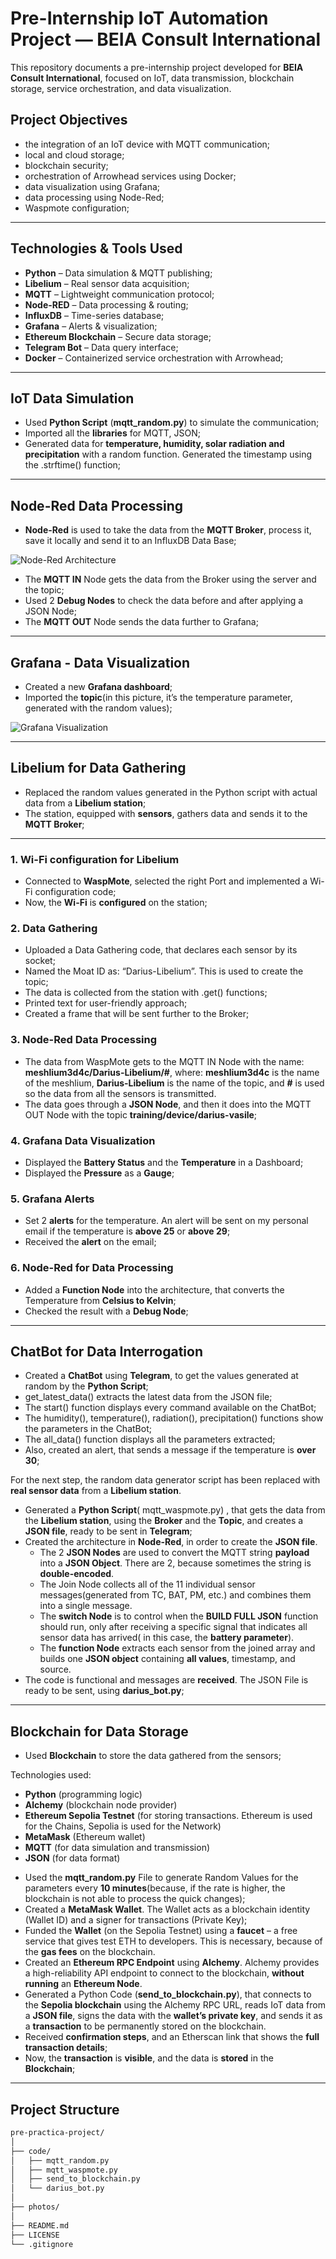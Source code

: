 # Pre-Internship IoT Automation Project — BEIA Consult International

This repository documents a pre-internship project developed for **BEIA Consult International**, focused on IoT, data transmission, blockchain storage, service orchestration, and data visualization.

## Project Objectives

- the integration of an IoT device with MQTT communication;
- local and cloud storage;
- blockchain security;
- orchestration of Arrowhead services using Docker;
- data visualization using Grafana;
- data processing using Node-Red;
- Waspmote configuration;
 

---

## Technologies & Tools Used

- **Python** – Data simulation & MQTT publishing;  
- **Libelium** – Real sensor data acquisition;  
- **MQTT** – Lightweight communication protocol; 
- **Node-RED** – Data processing & routing;  
- **InfluxDB** – Time-series database;  
- **Grafana** – Alerts & visualization;  
- **Ethereum Blockchain** – Secure data storage;  
- **Telegram Bot** – Data query interface;  
- **Docker** – Containerized service orchestration with Arrowhead;  

---

## IoT Data Simulation
- Used **Python Script** (**mqtt_random.py**) to simulate the communication;
- Imported all the **libraries** for MQTT, JSON;
- Generated data for **temperature, humidity, solar radiation and precipitation** with a random function. Generated the timestamp using the .strftime() function;
  
---

## Node-Red Data Processing
- **Node-Red** is used to take the data from the **MQTT Broker**, process it, save it locally and send it to an InfluxDB Data Base;

![Node-Red Architecture](photos/Node-Red_Random_Data.png)

- The **MQTT IN** Node gets the data from the Broker using the server and the topic;
- Used 2 **Debug Nodes** to check the data before and after applying a JSON Node;
- The **MQTT OUT** Node sends the data further to Grafana;

---

## Grafana - Data Visualization
- Created a new **Grafana dashboard**;
- Imported the **topic**(in this picture, it’s the temperature parameter, generated with the random values);

![Grafana Visualization](photos/Random_Data_Visualization.png)

---

## Libelium for Data Gathering
- Replaced the random values generated in the Python script with actual data from a **Libelium station**;
- The station, equipped with **sensors**, gathers data and sends it to the **MQTT Broker**;

---

### 1. Wi-Fi configuration for Libelium
- Connected to **WaspMote**, selected the right Port and implemented a Wi-Fi configuration code;
- Now, the **Wi-Fi** is **configured** on the station;
  
### 2. Data Gathering
- Uploaded a Data Gathering code, that declares each sensor by its socket;
- Named the Moat ID as: “Darius-Libelium”. This is used to create the topic;
- The data is collected from the station with .get() functions;
- Printed text for user-friendly approach;
- Created a frame that will be sent further to the Broker;

### 3. Node-Red Data Processing
- The data from WaspMote gets to the MQTT IN Node with the name: **meshlium3d4c/Darius-Libelium/#**, where: **meshlium3d4c** is the name of the meshlium, **Darius-Libelium** is the name of the topic, and **#** is used so the data from all the sensors is transmitted.
- The data goes through a **JSON Node**, and then it does into the MQTT OUT Node with the topic **training/device/darius-vasile**;

### 4. Grafana Data Visualization
- Displayed the **Battery Status** and the **Temperature** in a Dashboard;
- Displayed the **Pressure** as a **Gauge**;

### 5. Grafana Alerts
- Set 2 **alerts** for the temperature. An alert will be sent on my personal email if the temperature is **above 25** or **above 29**;
- Received the **alert** on the email;

### 6. Node-Red for Data Processing
- Added a **Function Node** into the architecture, that converts the Temperature from **Celsius to Kelvin**;
- Checked the result with a **Debug Node**;

---

## ChatBot for Data Interrogation
- Created a **ChatBot** using **Telegram**, to get the values generated at random by the **Python Script**;
- get_latest_data() extracts the latest data from the JSON file;
- The start() function displays every command available on the ChatBot;
- The humidity(), temperature(), radiation(), precipitation() functions show the parameters in the ChatBot;
- The all_data() function displays all the parameters extracted;
- Also, created an alert, that sends a message if the temperature is **over 30**;

For the next step, the random data generator script has been replaced with **real sensor data** from a **Libelium station**.
- Generated a **Python Script**( mqtt_waspmote.py) , that gets the data from the **Libelium station**, using the **Broker** and the **Topic**, and creates a **JSON file**, ready to be sent in **Telegram**;
- Created the architecture in **Node-Red**, in order to create the **JSON file**.
  * The 2 **JSON Nodes** are used to convert the MQTT string **payload** into a **JSON Object**. There are 2, because sometimes the string is **double-encoded**.
  * The Join Node collects all of the 11 individual sensor messages(generated from TC, BAT, PM, etc.) and combines them into a single message.
  * The **switch Node** is to control when the **BUILD FULL JSON** function should run, only after receiving a specific signal that indicates all sensor data has arrived( in this case, the **battery parameter**).
  * The **function Node** extracts each sensor from the joined array and builds one **JSON object** containing **all values**, timestamp, and source.
- The code is functional and messages are **received**. The JSON File is ready to be sent, using **darius_bot.py**;

---

## Blockchain for Data Storage
- Used **Blockchain** to store the data gathered from the sensors;

Technologies used:
* **Python** (programming logic)
* **Alchemy** (blockchain node provider)
* **Ethereum Sepolia Testnet** (for storing transactions. Ethereum is used for the Chains, Sepolia is used for the Network)
* **MetaMask** (Ethereum wallet)
* **MQTT** (for data simulation and transmission)
* **JSON** (for data format)

- Used the **mqtt_random.py** File to generate Random Values for the parameters every **10 minutes**(because, if the rate is higher, the blockchain is not able to process the quick changes);
- Created a **MetaMask Wallet**. The Wallet acts as a blockchain identity (Wallet ID) and a signer for transactions (Private Key);
- Funded the **Wallet** (on the Sepolia Testnet) using a **faucet** – a free service that gives test ETH to developers. This is necessary, because of the **gas fees** on the blockchain.
- Created an **Ethereum RPC Endpoint** using **Alchemy**. Alchemy provides a high-reliability API endpoint to connect to the blockchain, **without running** an **Ethereum Node**.
- Generated a Python Code (**send_to_blockchain.py**), that connects to the **Sepolia blockchain** using the Alchemy RPC URL, reads IoT data from a **JSON file**, signs the data with the **wallet’s private key**, and sends it as a **transaction** to be permanently stored on the blockchain.
- Received **confirmation steps**, and an Etherscan link that shows the **full transaction details**;
- Now, the **transaction** is **visible**, and the data is **stored** in the **Blockchain**;

--- 

## Project Structure

```bash
pre-practica-project/
│
├── code/                    
│   ├── mqtt_random.py
│   ├── mqtt_waspmote.py
│   ├── send_to_blockchain.py
│   └── darius_bot.py
│
├── photos/           
│
├── README.md
├── LICENSE
└── .gitignore
